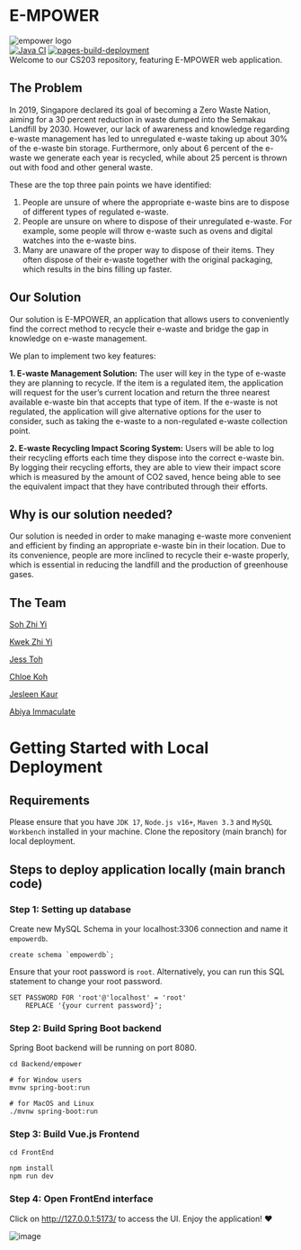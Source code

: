 # E-MPOWER
![empower logo](FrontEnd/src/assets/e-mp.png) <br />
[![Java CI](https://github.com/zhiyisoh/e-mpower/actions/workflows/maven.yml/badge.svg)](https://github.com/zhiyisoh/e-mpower/actions/workflows/maven.yml) 
[![pages-build-deployment](https://github.com/zhiyisoh/e-mpower/actions/workflows/pages/pages-build-deployment/badge.svg)](https://github.com/zhiyisoh/e-mpower/actions/workflows/pages/pages-build-deployment) <br />
Welcome to our CS203 repository, featuring E-MPOWER web application. 
## The Problem
In 2019, Singapore declared its goal of becoming a Zero Waste Nation, aiming for a 30 percent reduction in waste dumped into the Semakau Landfill by 2030. However, our lack of awareness and knowledge regarding e-waste management has led to unregulated e-waste taking up about 30% of the e-waste bin storage. Furthermore, only about 6 percent of the e-waste we generate each year is recycled, while about 25 percent is thrown out with food and other general waste. 

These are the top three pain points we have identified:
1. People are unsure of where the appropriate e-waste bins are to dispose of different types of regulated e-waste.
2. People are unsure on where to dispose of their unregulated e-waste. For example, some people will throw e-waste such as ovens and digital watches into the e-waste bins.
3. Many are unaware of the proper way to dispose of their items. They often dispose of their e-waste together with the original packaging, which results in the bins filling up faster.

## Our Solution
Our solution is E-MPOWER, an application that allows users to conveniently find the correct method to recycle their e-waste and bridge the gap in knowledge on e-waste management.

We plan to implement two key features: 



**1. E-waste Management Solution:**
The user will key in the type of e-waste they are planning to recycle. If the item is a regulated item, the application will request for the user’s current location and return the three nearest available e-waste bin that accepts that type of item. If the e-waste is not regulated, the application will give alternative options for the user to consider, such as taking the e-waste to a non-regulated e-waste collection point.

**2. E-waste Recycling Impact Scoring System:**
Users will be able to log their recycling efforts each time they dispose into the correct e-waste bin. By logging their recycling efforts, they are able to view their impact score which is measured by the amount of CO2 saved, hence being able to see the equivalent impact that they have contributed through their efforts.

## Why is our solution needed?
Our solution is needed in order to make managing e-waste more convenient and efficient by finding an appropriate e-waste bin in their location. Due to its convenience, people are more inclined to recycle their e-waste properly, which is essential in reducing the landfill and the production of greenhouse gases.

## The Team
<a href="https://github.com/zhiyisoh">Soh Zhi Yi</a>

<a href="https://github.com/bath-salt5">Kwek Zhi Yi</a>

<a href="https://github.com/jess-toh">Jess Toh</a>

<a href="https://github.com/chloekoh2021">Chloe Koh</a>

<a href="https://github.com/jesleen123">Jesleen Kaur</a>

<a href="https://github.com/abiyaimmaculate10">Abiya Immaculate</a>

# Getting Started with Local Deployment
## Requirements
Please ensure that you have `JDK 17`, `Node.js v16+`, `Maven 3.3` and `MySQL Workbench` installed in your machine. Clone the repository (main branch) for local deployment.

## Steps to deploy application locally (main branch code)
### Step 1: Setting up database
Create new MySQL Schema in your localhost:3306 connection and name it `empowerdb`. 
```
create schema `empowerdb`;
```
Ensure that your root password is `root`. Alternatively, you can run this SQL statement to change your root password.
```
SET PASSWORD FOR 'root'@'localhost' = 'root'
    REPLACE '{your current password}';
```

### Step 2: Build Spring Boot backend
Spring Boot backend will be running on port 8080.
```
cd Backend/empower

# for Window users
mvnw spring-boot:run 

# for MacOS and Linux
./mvnw spring-boot:run 
```

### Step 3: Build Vue.js Frontend
```
cd FrontEnd

npm install
npm run dev
```

### Step 4: Open FrontEnd interface
Click on http://127.0.0.1:5173/ to access the UI. Enjoy the application! ❤️

![image](https://user-images.githubusercontent.com/111734272/193647478-6f5eba85-0d74-4bcc-8f8f-1d09192184fa.png)
